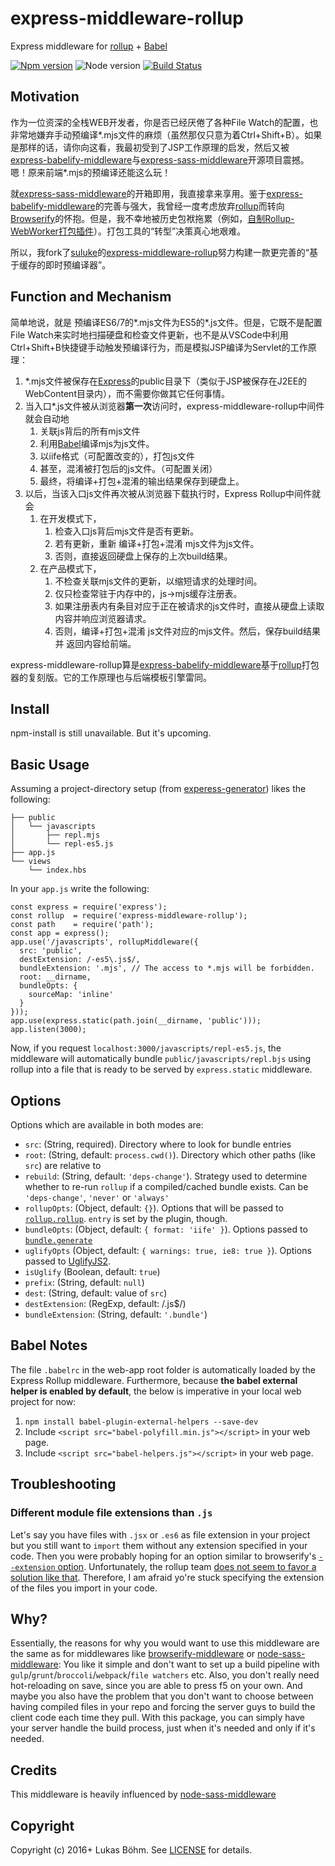 # express-middleware-rollup
Express middleware for [rollup](http://rollupjs.org/) + [Babel](https://babeljs.io/)

[![Npm version](https://d25lcipzij17d.cloudfront.net/badge.svg?id=js&type=6&v=5.5&x2=0)](https://badge.fury.io/js/express-middleware-rollup)
![Node version](https://img.shields.io/badge/node-%3E%3D%208.9-yellow.svg)
[![Build Status](https://travis-ci.org/suluke/express-middleware-rollup.svg?branch=master)](https://travis-ci.org/suluke/express-middleware-rollup)

## Motivation
作为一位资深的全栈WEB开发者，你是否已经厌倦了各种File Watch的配置，也非常地嫌弃手动预编译\*.mjs文件的麻烦（虽然那仅只意为着Ctrl+Shift+B）。如果是那样的话，请你向这看，我最初受到了JSP工作原理的启发，然后又被[express-babelify-middleware](https://github.com/luisfarzati/express-babelify-middleware)与[express-sass-middleware](https://github.com/shamsup/express-sass-middleware)开源项目震撼。嗯！原来前端\*.mjs的预编译还能这么玩！

就[express-sass-middleware](https://github.com/shamsup/express-sass-middleware)的开箱即用，我直接拿来享用。鉴于[express-babelify-middleware](https://github.com/luisfarzati/express-babelify-middleware)的完善与强大，我曾经一度考虑放弃[rollup](http://rollupjs.org/)而转向[Browserify](https://github.com/browserify/browserify)的怀抱。但是，我不幸地被历史包袱拖累（例如，[自制Rollup-WebWorker打包插件](https://cnodejs.org/topic/5826f9acd3abab717d8b4be6)）。打包工具的“转型”决策真心地艰难。

所以，我fork了[suluke](https://github.com/suluke)的[express-middleware-rollup](https://github.com/suluke/express-middleware-rollup)努力构建一款更完善的“基于缓存的即时预编译器”。

## Function and Mechanism
简单地说，就是 预编译ES6/7的*.mjs文件为ES5的\*.js文件。但是，它既不是配置File Watch来实时地扫描硬盘和检查文件更新，也不是从VSCode中利用Ctrl+Shift+B快捷键手动触发预编译行为，而是模拟JSP编译为Servlet的工作原理：
1. \*.mjs文件被保存在[Express](https://expressjs.com/)的public目录下（类似于JSP被保存在J2EE的WebContent目录内），而不需要你做其它任何事情。
1. 当入口\*.js文件被从浏览器**第一次**访问时，express-middleware-rollup中间件就会自动地
    1. 关联js背后的所有mjs文件
    1. 利用[Babel](https://babeljs.io/)编译mjs为js文件。
    1. 以iife格式（可配置改变的），打包js文件
    1. 甚至，混淆被打包后的js文件。（可配置关闭）
    1. 最终，将编译+打包+混淆的输出结果保存到硬盘上。
1. 以后，当该入口js文件再次被从浏览器下载执行时，Express Rollup中间件就会
    1. 在开发模式下，
        1. 检查入口js背后mjs文件是否有更新。
        1. 若有更新，重新 编译+打包+混淆 mjs文件为js文件。 
        1. 否则，直接返回硬盘上保存的上次build结果。
    1. 在产品模式下，
        1. 不检查关联mjs文件的更新，以缩短请求的处理时间。
        1. 仅只检查常驻于内存中的，js->mjs缓存注册表。
        1. 如果注册表内有条目对应于正在被请求的js文件时，直接从硬盘上读取内容并响应浏览器请求。
        1. 否则，编译+打包+混淆 js文件对应的mjs文件。然后，保存build结果 并 返回内容给前端。

express-middleware-rollup算是[express-babelify-middleware](https://github.com/luisfarzati/express-babelify-middleware)基于[rollup](http://rollupjs.org/)打包器的复刻版。它的工作原理也与后端模板引擎雷同。

## Install
npm-install is still unavailable. But it's upcoming.

## Basic Usage
Assuming a project-directory setup (from [experess-generator](https://expressjs.com/en/starter/generator.html)) likes the following:
```
├── public
│   └── javascripts
│       ├── repl.mjs
│       └── repl-es5.js
├── app.js
└── views
    └── index.hbs
```
In your `app.js` write the following:
```
const express = require('express');
const rollup  = require('express-middleware-rollup');
const path    = require('path');
const app = express();
app.use('/javascripts', rollupMiddleware({
  src: 'public',
  destExtension: /-es5\.js$/,
  bundleExtension: '.mjs', // The access to *.mjs will be forbidden.
  root: __dirname,
  bundleOpts: {
    sourceMap: 'inline'
  }
}));
app.use(express.static(path.join(__dirname, 'public')));
app.listen(3000);
```
Now, if you request `localhost:3000/javascripts/repl-es5.js`, the middleware will automatically bundle `public/javascripts/repl.bjs` using rollup into a file that is ready to be served by `express.static` middleware.

## Options
Options which are available in both modes are:
* `src`: (String, required). Directory where to look for bundle entries
* `root`: (String, default: `process.cwd()`). Directory which other paths (like `src`) are relative to
* `rebuild`: (String, default: `'deps-change'`). Strategy used to determine whether to re-run `rollup` if a compiled/cached bundle exists. Can be  `'deps-change'`, `'never'` or `'always'`
* `rollupOpts`: (Object, default: `{}`). Options that will be passed to [`rollup.rollup`](https://github.com/rollup/rollup/wiki/JavaScript-API#rolluprollup-options-). `entry` is set by the plugin, though.
* `bundleOpts`: (Object, default: `{ format: 'iife' }`). Options passed to [`bundle.generate`](https://github.com/rollup/rollup/wiki/JavaScript-API#bundlegenerate-options-)
* `uglifyOpts` (Object, default: `{ warnings: true, ie8: true }`). Options passed to [UglifyJS2](https://github.com/mishoo/UglifyJS2#minify-options).
* `isUglify` (Boolean, default: `true`)
* `prefix`: (String, default: `null`)
* `dest`: (String, default: value of `src`)
* `destExtension`: (RegExp, default: /\.js$/)
* `bundleExtension`: (String, default: `'.bundle'`)

## Babel Notes
The file `.babelrc` in the web-app root folder is automatically loaded by the Express Rollup middleware. Furthermore, because **the babel external helper is enabled by default**, the below is imperative in your local web project for now:
1. `npm install babel-plugin-external-helpers --save-dev`
1. Include `<script src="babel-polyfill.min.js"></script>` in your web page. 
1. Include `<script src="babel-helpers.js"></script>` in your web page. 

## Troubleshooting
### Different module file extensions than `.js`
Let's say you have files with `.jsx` or `.es6` as file extension in your project but you still want to `import` them without any extension specified in your code.
Then you were probably hoping for an option similar to browserify's [`--extension` option](https://github.com/substack/node-browserify#usage).
Unfortunately, the rollup team [does not seem to favor a solution like that](https://github.com/rollup/rollup/issues/448).
Therefore, I am afraid yo're stuck specifying the extension of the files you import in your code.

## Why?
Essentially, the reasons for why you would want to use this middleware are the same as for middlewares like [browserify-middleware](https://github.com/ForbesLindesay/browserify-middleware) or [node-sass-middleware](https://github.com/sass/node-sass-middleware):
You like it simple and don't want to set up a build pipeline with `gulp`/`grunt`/`broccoli`/`webpack`/`file watchers` etc.
Also, you don't really need hot-reloading on save, since you are able to press f5 on your own.
And maybe you also have the problem that you don't want to choose between having compiled files in your repo and forcing the server guys to build the client code each time they pull.
With this package, you can simply have your server handle the build process, just when it's needed and only if it's needed.

## Credits
This middleware is heavily influenced by [node-sass-middleware](https://github.com/sass/node-sass-middleware)

## Copyright
Copyright (c) 2016+ Lukas Böhm. See [LICENSE](LICENSE) for details.
